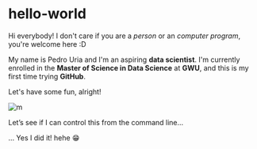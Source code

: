 # hello-world

Hi everybody! I don't care if you are a *person* or an *computer program*, you're welcome here :D

My name is Pedro Uria and I'm an aspiring **data scientist**. I'm currently enrolled in the **Master of Science in Data Science** at **GWU**, and this is my first time trying **GitHub**. 

Let's have some fun, alright! 

![m](https://media.giphy.com/media/11clOWGCHzWG7C/giphy.gif)

Let’s see if I can control this from the command line…

… Yes I did it! hehe :grin: